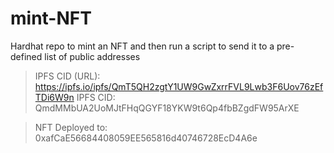 # mint-NFT

Hardhat repo to mint an NFT and then run a script to send it to a pre-defined list of public addresses

> IPFS CID (URL): https://ipfs.io/ipfs/QmT5QH2zgtY1UW9GwZxrrFVL9Lwb3F6Uov76zEfTDi6W9n
> IPFS CID: QmdMMbUA2UoMJtFHqQGYF18YKW9t6Qp4fbBZgdFW95ArXE

> NFT Deployed to: 0xafCaE56684408059EE565816d40746728EcD4A6e
